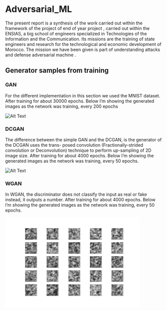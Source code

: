 # Adversarial_ML
The present report is a synthesis of the work carried out within the framework of the project of end of year
project , carried out within the ENSIAS, a big school of engineers specialized in Technologies of the Information
and the Communication. Its missions are the training of state engineers and research for the technological and
economic development of Morocco.
The mission we have been given is part of understanding attacks and defense adversarial machine .

## Generator samples from training

### GAN
For the different implementation in this section we used the MNIST dataset.
After training for about 30000 epochs. Below I’m showing
the generated images as the network was training, every 200 epochs


![Alt Text](https://github.com/na-da191/Adversarial_ML/blob/main/Defence/gan.gif)






### DCGAN
The difference between the simple GAN and the DCGAN, is the generator of the DCGAN uses the trans-
posed convolution (Fractionally-strided convolution or Deconvolution) technique to perform up-sampling of 2D
image size.
After training for about 4000 epochs. Below I’m showing the generated images as the network was training,
every 50 epochs.


![Alt Text](https://github.com/na-da191/Adversarial_ML/blob/main/Defence/dcgan.gif)







### WGAN
In WGAN, the discriminator does not classify the input as real or fake instead, it outputs a number.
After training for about 4000 epochs. Below I’m showing the generated images as the network
was training, every 50 epochs.


![Alt Text](https://github.com/na-da191/Adversarial_ML/blob/main/Defence/wgan.gif)
